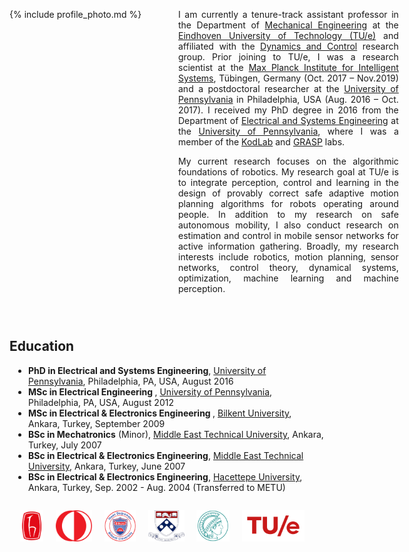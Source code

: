 <div>

<div style="float:left;">
{% include profile_photo.md %} 
</div> 

 
<div style="width:70%;padding-left:270px;">
<p style="text-align:justify;"> I am currently a tenure-track assistant professor in the Department of <a href="https://www.tue.nl/en/our-university/departments/mechanical-engineering/">Mechanical Engineering</a> at the <a href="https://www.tue.nl/en/">Eindhoven University of Technology (TU/e)</a> and affiliated with the <a href="https://www.tue.nl/en/research/research-groups/dynamics-and-control/">Dynamics and Control</a> research group. Prior joining to TU/e, I was a research scientist at the <a href="https://is.mpg.de/">Max Planck Institute for Intelligent Systems</a>, Tübingen, Germany (Oct. 2017 – Nov.2019) and a postdoctoral researcher at the <a href="https://www.upenn.edu/">University of Pennsylvania</a> in Philadelphia, USA (Aug. 2016 – Oct. 2017). I received my PhD degree in 2016 from the Department of <a href="https://www.ese.upenn.edu/">Electrical and Systems Engineering</a> at the <a href="https://www.upenn.edu/">University of Pennsylvania</a>, where I was a member of the <a href="https://kodlab.seas.upenn.edu/">KodLab</a> and <a href="https://www.grasp.upenn.edu/">GRASP</a> labs.
</p>
<p style="text-align:justify;"> My current research focuses on the algorithmic foundations of robotics. My research goal at TU/e is to integrate perception, control and learning in the design of provably correct safe adaptive motion planning algorithms for robots operating around people. In addition to my research on safe autonomous mobility, I also conduct research on estimation and control in mobile sensor networks for active information gathering. Broadly, my research interests include robotics, motion planning, sensor networks, control theory, dynamical systems, optimization, machine learning and machine perception.
 </p>
</div>  
</div>

<div style="clear:both;padding-top:2em;">
<h2> Education </h2>
 <ul style="padding-left:30px;">
  <li><strong>PhD in Electrical and Systems Engineering</strong>, <a href="https://www.upenn.edu/">University of Pennsylvania</a>, Philadelphia, PA, USA, August 2016</li>
  <li><strong>MSc in Electrical Engineering </strong>, <a href="https://www.upenn.edu/">University of Pennsylvania</a>, Philadelphia, PA, USA, August 2012</li>
  <li><strong>MSc in Electrical & Electronics Engineering </strong>, <a href="http://w3.bilkent.edu.tr/bilkent/">Bilkent University</a>, Ankara, Turkey, September 2009</li>
  <li><strong>BSc in Mechatronics</strong> (Minor), <a href="http://www.metu.edu.tr/">Middle East Technical University</a>, Ankara, Turkey, July 2007</li>
  <li><strong>BSc in Electrical & Electronics Engineering</strong>, <a href="http://www.metu.edu.tr/"> Middle East Technical University</a>, Ankara, Turkey, June 2007</li>
  <li><strong>BSc in Electrical & Electronics Engineering</strong>, <a href="https://www.hacettepe.edu.tr/english/">Hacettepe University</a>, Ankara, Turkey, Sep. 2002 - Aug. 2004 (Transferred to METU)</li>
</ul>
 </div>

<div align="center" style="padding-top:1em;padding-bottom:0em;margin-bottom:-0.5em;">
 <a href="https://www.hacettepe.edu.tr/english/"><img src="/assets/images/hacettepe-logo.png" style="height:50px"></a> &nbsp; &nbsp;
 <a href="http://www.metu.edu.tr/"><img src="/assets/images/metu-logo.png" style="height:50px"></a> &nbsp; &nbsp;
 <a href="http://w3.bilkent.edu.tr/bilkent/"><img src="/assets/images/bilkent-logo.png" style="height:50px"></a> &nbsp; &nbsp;
 <a href="https://www.upenn.edu/"><img src="/assets/images/upenn-logo.png" alt="UPenn" title="University of Pennsylvania" style="height:50px"></a> &nbsp; &nbsp;
 <a href="https://is.mpg.de/"><img src="/assets/images/mpi-logo.png" alt="MPI" title="Max Planck Institute for Intelligent Systems" style="height:50px"></a> &nbsp; &nbsp;
 <a href="https://www.tue.nl/en/"><img src="/assets/images/tue-logo.png" alt="TU/e" title="Eindhoven University of Technology" style="height:50px"></a> &nbsp; &nbsp;
 </div>
